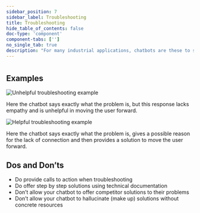 ```yaml
---
sidebar_position: 7
sidebar_label: Troubleshooting
title: Troubleshooting
hide_table_of_contents: false
doc-type: 'component'
component-tabs: ['']
no_single_tab: true
description: "For many industrial applications, chatbots are these to support users with their daily tasks and improve the efficiency of their work. This naturally includes talking about system errors and troubleshooting with users. We recommend not just offering the reason for the error, but following our UX Writing style guide steps to also contextualize errors and give users more support to solve the error."
---
```


# 

## Examples

![Unhelpful troubleshooting example](https://www.figma.com/design/wEptRgAezDU1z80Cn3eZ0o/iX-Pattern-Illustrations?node-id=3218-4356&t=etx1DcSbA7VDx5xD-4)

Here the chatbot says exactly what the problem is, but this response lacks empathy and is unhelpful in moving the user forward. 

![Helpful troubleshooting example](https://www.figma.com/design/wEptRgAezDU1z80Cn3eZ0o/iX-Pattern-Illustrations?node-id=3218-4373&t=etx1DcSbA7VDx5xD-4) 

Here the chatbot says exactly what the problem is, gives a possible reason for the lack of connection and then provides a solution to move the user forward. 

## Dos and Don’ts 
- Do provide calls to action when troubleshooting   
- Do offer step by step solutions using technical documentation   
- Don’t allow your chatbot to offer competitor solutions to their problems   
- Don’t allow your chatbot to hallucinate (make up) solutions without concrete resources 
